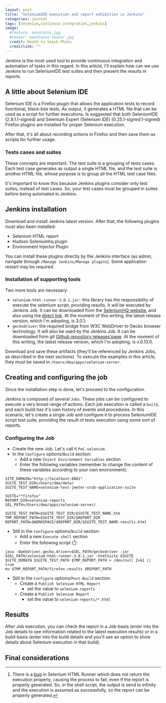 ```yaml
---
layout: post
title: "SeleniumIDE execution and report exhibition in Jenkins"
categories: journal
tags: [selenium,continous-integration,jenkins]
image:
  #feature: mountains.jpg
  #teaser: mountains-teaser.jpg
  credit: Death to Stock Photo
  creditlink: ""
---
```


Jenkins is the most used tool to provide continuous integration and automation of tasks in this regard.
In this article, I'll explain how can we use Jenkins to run SeleniumIDE test suites and then present the results in reports.

## A little about Selenium IDE
Selenium IDE is a Firefox plugin that allows the application tests to record functional, black-box tests. As output, it generates
a HTML file that can be used as a script for further executions. Is suggested that both SeleniumIDE (2.9.1.1-signed) and Selenium Expert (Selenium IDE) (0.25.1-signed.1-signed) Firefox plugins are installed for proper Selenium execution.

After that, it's all about recording actions in Firefox and then save them as scripts for further usage.

### Tests cases and suites

These concepts are important. The test suite is a grouping of tests cases. Each test case generates as output a single HTML file, and
the test suite is another HTML file, whose purpose is to group all the HTML test case files.

It's important to know this because Jenkins plugins consider only test suites, instead of test cases. So, your test cases
must be grouped in suites before being automated in Jenkins.

## Jenkins installation

Download and install Jenkins latest version.
After that, the following plugins must also been installed:

- Selenium HTML report
- Hudson Seleniumhq plugin
- Environment Injector Plugin

You can install these plugins directly by the Jenkins interface (as admin, navigate through `/Manage Jenkins/Manage plugins`). Some application restart may be required.

### Installation of supporting tools

Two more tools are necessary:

- `selenium-html-runner-3.0.1.jar:` this library has the responsibility of execute the selenium script, providing results. It will be executed by Jenkins Job. It can be downloaded from the [SeleniumHQ website](http://www.seleniumhq.org/download/), and also using the [direct link](https://goo.gl/Br1P0Z). At the moment of this writing, the latest release version, which I'm adopting, is 3.0.1;
- `geckodriver`: the required bridge from W3C WebDriver to Gecko browser technology. It will also be used by the Jenkins Job. It can be downloaded from git [Github repository releases'page](https://github.com/mozilla/geckodriver/releases). At the moment of this writing, the latest release version, which I'm adopting, is v.0.13.0.

Download and save these artifacts (they'll be referenced by Jenkins Jobs, as described in the next sections). To execute the examples in this article, they must be saved in `/Users/dma/apps/selenium-server`.

## Creating and configuring the job

Since the installation step is done, let's proceed to the configuration.

Jenkins is composed of several `Jobs`. These jobs can be configured to execute a very broad range of actions. Each job execution is called a `build`, and each build has it's own history of events and procedures. In this scenario, let's create a single Job and configure it to process SeleniumIDE script test suite, providing the result of tests execution using some sort of reports.

### Configuring the Job

- Create the new Job. Let's call it `PoC-selenium`.
- In the `Configure` options/`Build` section:
  - Add a new `Inject Environment Variables` section
  - Enter the following variables (remember to change the content of these variables according to your own environment):

```shell
SITE_DOMAIN="http://localhost:8081"
SUITE_TEST_DIR=/Users/dma/data/
SUITE_TEST_NAME=selenium-test-jmeter-stub-application-suite

SUITE="*firefox"
REPORT_DIR=selenium-reports
SEL_PATH=/Users/dma/apps/selenium-server/

SUITE_TEST_PATH=$SUITE_TEST_DIR/$SUITE_TEST_NAME.htm
TMP_REPORT_PATH=$SUITE_TEST_DIR/$REPORT_DIR
REPORT_PATH=$WORKSPACE/$REPORT_DIR/$SUITE_TEST_NAME-results.html
```

- Still in the `Configure` options/`Build` section:
  - Add a new `Execute shell` section
  - Enter the following script ([^1]):

```shell
java -Dwebdriver.gecko.driver=$SEL_PATH/geckodriver -jar $SEL_PATH/selenium-html-runner-3.0.1.jar -htmlSuite $SUITE $SITE_DOMAIN $SUITE_TEST_PATH $TMP_REPORT_PATH > /dev/null 2>&1 || true
mv $TMP_REPORT_PATH/firefox.results $REPORT_PATH
```


- Still in the `Configure` options/`Post-Build` section:
  - Create a `Publish Selenium HTML Report`
    - set the value to `selenium-reports`
  - Create a `Publish Selenium Report`
    - set the value to `selenium-reports/*.html`

## Results

After Job execution, you can check the report in a Job-basis (enter into the Job details to see information related to the latest execution results) or in a build-basis (enter into the build details and you'll see an option to show details about Selenium execution in that build).

## Final considerations

[^1]: There is a [bug](https://github.com/mozilla/geckodriver/issues/210) in Selenium HTML Runner which does not return the execution properly, causing the process to fail, even if the report is properly generated. So, in the shell script, the output is send to infinity and the execution is assumed as successfully, so the report can be properly generated.
